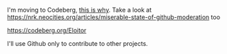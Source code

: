 I'm moving to Codeberg, [this is why](https://sneak.berlin/20200307/the-case-against-microsoft-and-github). 
Take a look at https://nrk.neocities.org/articles/miserable-state-of-github-moderation too

https://codeberg.org/Eloitor

I'll use Github only to contribute to other projects.
